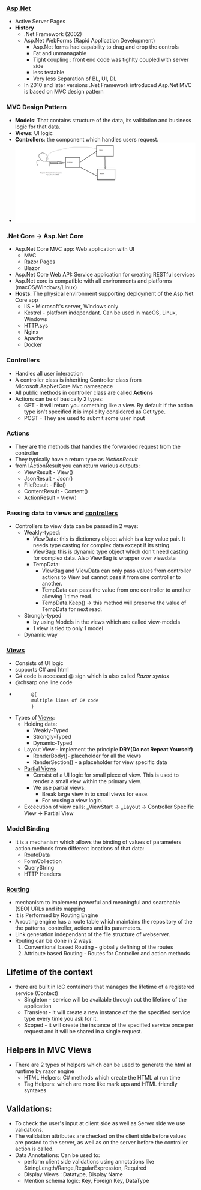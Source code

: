 ### [Asp.Net](https://docs.microsoft.com/en-us/aspnet/core/mvc/overview?view=aspnetcore-5.0)
- Active Server Pages
- **History** 
    - .Net Framework (2002) 
    - Asp.Net WebForms (Rapid Application Development) 
        - Asp.Net forms had capability to drag and drop the controls 
        - Fat and unmanagable 
        - Tight coupling : front end code was tighlty coupled with server side
        - less testable
        - Very less Separation of BL, UI, DL
    - In 2010 and later versions .Net Framework introduced Asp.Net MVC is based on MVC design pattern

### MVC Design Pattern
- **Models**: That contains structure of the data, its validation and business logic for that data.
- **Views**: UI logic 
- **Controllers**: the component which handles users request.
- ![MVC lifecycle diagram](https://github.com/201019-UiPath/training-code/blob/main/images/MVC%20lifecycle%20-%20brief.png)

### .Net Core -> Asp.Net Core 
- Asp.Net Core MVC app: Web application with UI
    - MVC
    - Razor Pages
    - Blazor
- Asp.Net Core Web API: Service application for creating RESTful services
- Asp.Net core is compatible with all environments and platforms (macOS/Windows/Linux)
- **Hosts**: The physical environment supporting deployment of the Asp.Net Core app
    - IIS - Microsoft's server, Windows only
    - Kestrel - platform independant. Can be used in macOS, Linux, Windows
    - HTTP.sys
    - Nginx
    - Apache
    - Docker

### Controllers
- Handles all user interaction
- A controller class is inheriting Controller class from Microsoft.AspNetCore.Mvc namespace
- All public methods in controller class are called **Actions**
- Actions can be of basically 2 types:
    - GET - it will return you something like a view. By default if the action type isn't specified it is implicilty considered as Get type.
    - POST - They are used to submit some user input

### Actions
- They are the methods that handles the forwarded request from the controller
- They typically have a return type as *IActionResult*
- from IActionResult you can return various outputs:
    - ViewResult - View()
    - JsonResult - Json()
    - FileResult - File()
    - ContentResult - Content()
    - ActionResult - View()

### Passing data to views and [controllers](https://docs.microsoft.com/en-us/aspnet/core/mvc/controllers/actions?view=aspnetcore-5.0)
- Controllers to view data can be passed in 2 ways:
    - Weakly-typed:
        - ViewData: this is dictionery object which is a key value pair. It needs type casting for complex data except if its string.
        - ViewBag: this is dynamic type object which don't need casting for complex data. Also ViewBag is wrapper over viewdata
        - TempData:
            - ViewBag and ViewData can only pass values from controller actions to View but cannot pass it from one controller to another.
            - TempData can pass the value from one controller to another allowing 1 time read.
            - TempData.Keep() -> this method will preserve the value of TempData for next read.
    - Strongly-typed
        - by using Models in the views which are called view-models
        - 1 view is tied to only 1 model
    - Dynamic way

### [Views](https://docs.microsoft.com/en-us/aspnet/core/mvc/views/overview?view=aspnetcore-5.0)
- Consists of UI logic
- supports C# and html
- C# code is accessed @ sign which is also called *Razor syntax*
- @chsarp one line code 
- ```
        @{
        multiple lines of C# code
        }
    ```
- Types of [Views](https://docs.microsoft.com/en-us/aspnet/core/mvc/views/overview?view=aspnetcore-5.0):
    - Holding data:
        - Weakly-Typed
        - Strongly-Typed
        - Dynamic-Typed
    - Layout View - implement the principle **DRY(Do not Repeat Yourself)**
        - RenderBody()- placeholder for all the views
        - RenderSection() - a placeholder for view specific data
    - [Partial Views](https://docs.microsoft.com/en-us/aspnet/core/mvc/views/partial?view=aspnetcore-5.0) 
        - Consist of a UI logic for small piece of view. This is used to render a small view within the primary view.
        - We use partial views:
            - Break large view in to small views for ease.
            - For reusing a view logic.
    - Excecution of view calls: _ViewStart -> _Layout -> Controller Specific View -> Partial View

### Model Binding
- It is a mechanism which allows the binding of values of parameters action methods from different locations of that data:
    - RouteData
    - FormCollection
    - QueryString
    - HTTP Headers

### [Routing](https://docs.microsoft.com/en-us/aspnet/core/mvc/controllers/routing?view=aspnetcore-5.0)
- mechanism to implement powerful and meaningful and searchable (SEO) URLs and its mapping
- It is Performed by Routing Engine
- A routing engine has a route table which maintains the repository of the the patterns, controller, actions and its parameters.
- Link generation independant of the file structure of webserver.
- Routing can be done in 2 ways:
    1. Conventional based Routing - globally defining of the routes
    2. Attribute based Routing - Routes for Controller and action methods

## Lifetime of the context
- there are built in IoC containers that manages the lifetime of a registered service (Context)
    - Singleton - service will be available through out the lifetime of the application
    - Transient - it will create a new instance of the the specified service type every time you ask for it.
    - Scoped - it will create the instance of the specified service once per request and it will be shared in a single request.


## Helpers in MVC Views
- There are 2 types of helpers which can be used to generate the html at runtime by razor engine
    - HTML Helpers: C# methods which create the HTML at run time
    - Tag Helpers: which are more like mark ups and HTML friendly syntaxes

## Validations:
- To check the user's input at client side as well as Server side we use validations.
- The validation attributes are checked on the client side before values are posted to the server, as well as on the server before the controller action is called.
- Data Annotations: Can be used to:
    - perform client side validations using annotations like StringLength/Range,RegularExpression, Required
    - Display Views : Datatype, Display Name
    - Mention schema logic: Key, Foreign Key, DataType
